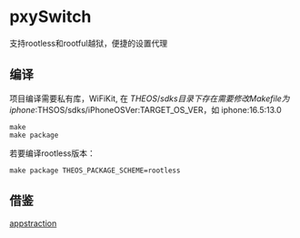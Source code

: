 # pxySwitch

支持rootless和rootful越狱，便捷的设置代理

## 编译
项目编译需要私有库，WiFiKit, 在 $THEOS/sdks 目录下存在
需要修改 Makefile 为 iphone:$THSOS/sdks/iPhoneOSVer:TARGET_OS_VER，如
iphone:16.5:13.0

```
make
make package 
```

若要编译rootless版本：
```
make package THEOS_PACKAGE_SCHEME=rootless
```

## 借鉴
[appstraction](https://github.com/tweaselORG/appstraction/issues/25#issuecomment-1447926111)